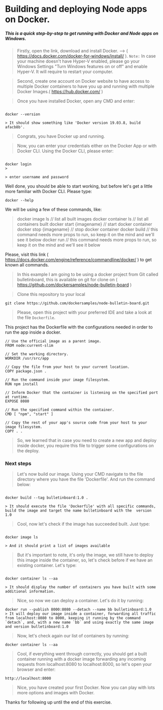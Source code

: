 # Building and deploying Node apps on Docker.

##### This is a quick step-by-step to get running with Docker and Node apps on Windows.

> Firstly, open the link, download and install Docker. --> ( https://docs.docker.com/docker-for-windows/install/ ). 
> `Note:` In case your machine doesn't have Hyper-V enabled, please go your Windows Settings "Turn Windows features on or off" and enable Hyper-V. It will require to restart your computer.

> Second, create one account on Docker website to have access to multiple Docker containers to have you up and running with multiple Docker Images.( https://hub.docker.com/ )

> Once you have installed Docker, open any CMD and enter:
```

docker --version

> It should show something like 'Docker version 19.03.8, build afacb8b'.
```
> Congrats, you have Docker up and running.

> Now, you can enter your credentials either on the Docker App or with Docker CLI.
> Using the Docker CLI, please enter:
```

docker login
>

> enter username and password
```
Well done, you should be able to start working, but before let's get a little more familiar with Docker CLI. Please type:
 ```
 docker --help
``` 
 We will be using a few of these commands, like:
 > docker image ls // list all built images
 > docker container ls // list all containers built
 > docker start {imagename} // start docker container 
 > docker stop {imagename} // stop docker container
 > docker build // this command needs more props to run, so keep it on the mind and we'll see it below
 > docker run // this command needs more props to run, so keep it on the mind and we'll see it below
 
 Please, visit this link ( https://docs.docker.com/engine/reference/commandline/docker/ ) to get known all commands.

> In this example I am going to be using a docker project from Git called bulletinboard, this is available on git for clone on ( https://github.com/dockersamples/node-bulletin-board )

> Clone this repository to your local
```
git clone https://github.com/dockersamples/node-bulletin-board.git
```
> Please, open this project with your preferred IDE and take a look at the file `Dockerfile`.

This project has the Dockerfile with the configurations needed in order to run the app inside a docker.

```
// Use the official image as a parent image.
FROM node:current-slim

// Set the working directory.
WORKDIR /usr/src/app

// Copy the file from your host to your current location.
COPY package.json .

// Run the command inside your image filesystem.
RUN npm install

// Inform Docker that the container is listening on the specified port at runtime.
EXPOSE 8080

// Run the specified command within the container.
CMD [ "npm", "start" ]

// Copy the rest of your app's source code from your host to your image filesystem.
COPY . .
```

> So, we learned that in case you need to create a new app and deploy inside docker, you require this file to trigger some configurations on the deploy.

### Next steps
> Let's now build our image. Using your CMD navigate to the file directory where you have the file 'Dockerfile'. 
> And run the command below:
```

docker build --tag bulletinboard:1.0 .

> It should execute the file 'Dockerfile' with all specific commands, build the image and target the name bulletinboard with the  version 1.0

```
> Cool, now let's check if the image has succeeded built. Just type:
```

docker image ls

> And it should print a list of images available
```
> But it's important to note, it's only the image, we still have to deploy this image inside the container, so, let's check before if we have an existing container. Let's type:
```

docker container ls --aa

> It should display the number of containers you have built with some additional information.
```

> Nice, so now we can deploy a container. Let's do it by running:
```
docker run --publish 8000:8080 --detach --name bb bulletinboard:1.0
> It will deploy our image inside a container, forwarding all traffic from localhost:8080 to 8000, keeping it running by the command `detach`, and, with a new name `bb` and using exactly the same image and version bulletinboard:1.0 
```
> Now, let's check again our list of containers by running:
```
docker container ls --aa
```
> Cool, if everything went through correctly, you should get a built container running with a docker image forwarding any incoming requests from localhost:8080 to localhost:8000, so let's open your browser and enter:
```
http://localhost:8000
```

> Nice, you have created your first Docker. Now you can play with lots more options and images with Docker.

Thanks for following up until the end of this exercise.
